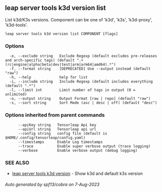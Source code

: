 ## leap server tools k3d version list

List k3d/K3s versions. Component can be one of 'k3d', 'k3s', 'k3d-proxy', 'k3d-tools'.

```
leap server tools k3d version list COMPONENT [flags]
```

### Options

```
  -e, --exclude string   Exclude Regexp (default excludes pre-releases and arch-specific tags) (default ".+(rc|engine|alpha|beta|dev|test|arm|arm64|amd64).*")
  -f, --format string    [DEPRECATED] Use --output instead (default "raw")
  -h, --help             help for list
  -i, --include string   Include Regexp (default includes everything (default ".*")
  -l, --limit int        Limit number of tags in output (0 = unlimited)
  -o, --output string    Output Format [raw | repo] (default "raw")
  -s, --sort string      Sort Mode (asc | desc | off) (default "desc")
```

### Options inherited from parent commands

```
      --apiKey string   Tensorleap Api key
      --apiUrl string   Tensorleap api url
      --config string   config file (default is $HOME/.config/tensorleap/config.yaml)
      --timestamps      Enable Log timestamps
      --trace           Enable super verbose output (trace logging)
      --verbose         Enable verbose output (debug logging)
```

### SEE ALSO

* [leap server tools k3d version](leap_server_tools_k3d_version.md)	 - Show k3d and default k3s version

###### Auto generated by spf13/cobra on 7-Aug-2023
